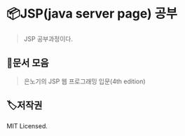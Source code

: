 # 📦JSP(java server page) 공부

> JSP 공부과정이다.



## 🥳문서 모음
> 은노기의 JSP 웹 프로그래밍 입문(4th edition)







## 🏷저작권

MIT Licensed.
